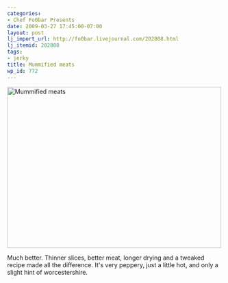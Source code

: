 ```yaml
---
categories:
- Chef Fo0bar Presents
date: 2009-03-27 17:45:00-07:00
layout: post
lj_import_url: http://fo0bar.livejournal.com/202808.html
lj_itemid: 202808
tags:
- jerky
title: Mummified meats
wp_id: 772
---
```

[<img src="http://farm4.static.flickr.com/3426/3391248922_a07118629c.jpg" width="500" height="375" alt="Mummified meats" />](http://www.flickr.com/photos/fo0bar/3391248922/ "Mummified meats by fo0bar, on Flickr")

Much better. Thinner slices, better meat, longer drying and a tweaked recipe made all the difference. It's very peppery, just a little hot, and only a slight hint of worcestershire.
